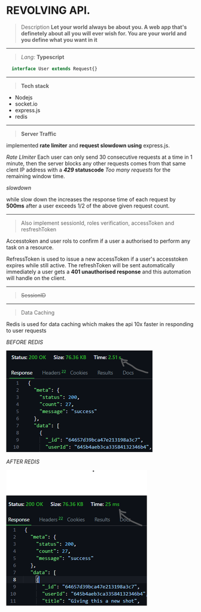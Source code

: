 # REVOLVING API.
> Description **Let your world always be about you. A web app that's definetely about all you will ever wish for. You are your world and you define what you want in it**
---
> *Lang:* **Typescript**
```typescript
  interface User extends Request{}
```
---
> **Tech stack**
* Nodejs
* socket.io
* express.js
* redis
---
> **Server Traffic**

implemented **rate limiter** and **request slowdown using** express.js.

_Rate LImiter_ 
Each user can only send 30 consecutive requests at a time in 1 minute, then the server blocks any other requests comes from that same clent IP address with a **_429_ statuscode** _Too many requests_ for the remaining window time. 

_slowdown_

while slow down the increases the response time of each request by **500ms** after a user exceeds 1/2 of the above given request count.

---

> Also implement sessionId, roles verification, accessToken and resfreshToken

Accesstoken and user rols to confirm if a user a authorised to perform any task on a resource. 

RefressToken is used to issue a new accessToken if a user's accesstoken expires while still active. The refreshToken will be sent automatically immediately a user gets a **401 unauthorised response** and this automation will handle on the client.

---

> ~~SessionID~~ 

---

> Data Caching

Redis is used for data caching which makes the api 10x faster in responding to user requests 

_BEFORE REDIS_

![before redis implementation](./assets/before-redis.png)

_AFTER REDIS_

![after redis implementation](./assets/after-redis.png)
